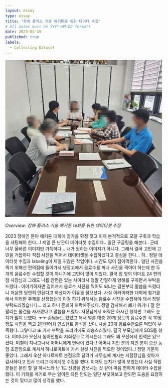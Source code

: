 ```yaml
---
layout: essay
type: essay
title: "장애 플러스 기술 해커톤을 위한 데이터 수집"
# All dates must be YYYY-MM-DD format!
date: 2023-05-18
published: true
labels:
  - Collecting Dataset
---
```


<img width="500px" class="rounded float-start pe-4" src="../img/feeds/blindover.jpeg">

*Overview: 장애 플러스 기술 해커톤 대회를 위한 데이터셋 수집*  

2023 장애인 분야 해커톤 대회에 참가를 확정 짓고 이제 본격적으로 모델 구축과 학습을 세팅해야 한다...!
제일 큰 난관이 데이터셋 수집이다.. 일단 구글링을 해본다.. 근데 너무 올바른 이미지만 가득하다... 내가 원하는 이미지가 아니다.
그래서 결국 고민에 고민을 거듭하다 직접 사진을 찍어서 데이터셋을 수집하겠다고 결심을 한다...
하.. 정말 데이터셋 수집과 labeling이 제일 귀찮은 작업이다. 시간도 많이 잡아먹힌다..
일단 사진을 찍기 위해선 편의점에 들어가서 냉장고에서 음료수를 꺼내 사진을 찍어야 하는데 한 두개의 음료수만 수집할 것이 아니기에 고민이 많이 되었다.
결국 집 앞의 이마트 24 편의점 사장님과 그래도 나름 안면은 있는 사이라서 정말 간절하게 양해를 구하면서 부탁을 드렸다..
이야기하자면 길어져서 음료수 사진을 찍어도 되냐는 결론부터 말씀을 드렸더니 처음엔 당연히 안된다고 하셨다가 이유를 물으셨다.
사실 이러이러한 대회에 참가를 해서 이러한 주제를 선정했는데 이걸 하기 위해서는 음료수 사진을 수집해야 돼서 정말 부탁드리겠습니다...
라고 하니 흔쾌히 허락해주셨다. 정말 감사해서 폐기 위기나 잘 안팔리는 물건을 사가겠다고 말씀을 드렸다.
사장님께서 허락은 하시긴 했지만 그래도 눈치가 많이 보였다. ㅜㅜ 손님들도 있었고 해서 얼른 대충 20개 정도의 음료수만 각 10장 정도 사진을 찍고 2만원어치 인스턴트 음식을 샀다.
사실 20개 음료수만으론 턱없이 부족했다. 그렇다고 또 가서 부탁을 드리기에도 죄송스러웠다.
결국 부모님에게 SOS를 쳤다. 어머니가 오산시 농아인협회 지회장으로 계시는데 그래도 꽤 오산에서 인맥은 있으셨다.
며칠이 지나고나서 어머니에게 연락이 왔다..! 어머니 지인 분의 지인 분이 오산 농협 조합장으로 계셔서 하나로마트에 가서 실컷 사진을 찍으란 것이었다..! 정말 기분이 좋았다.
그래서 오산 하나로마트 본점으로 달려가 사무실에 계시는 지점장님을 찾아가 감사하다고 인사 드리고 데이터셋 수집을 했다.
이때도 눈치가 많이 보였는데 사실 직원분들은 본인 할 일 하시느라 난 1도 신경을 안쓰시는 것 같아 마음 편하게 데이터 수집을 했다.
이 기회를 계기로 무슨 일이든 되든 안되는 일단 부딪혀보고 안되면 도움을 요청하는 것이 맞다고 많이 생각을 했다.
